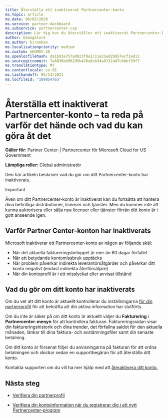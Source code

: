 ```yaml
---
title: Återställa ett inaktiverat Partnercenter-konto
ms.topic: article
ms.date: 06/03/2020
ms.service: partner-dashboard
ms.subservice: partnercenter-csp
description: Lär dig hur du återställer ett inaktiverat Partnercenter-konto, varför ett partnerkonto inaktiveras och hur du kan använda ditt konto under indragningen.
author: kbangalore
ms.author: kiranban
ms.localizationpriority: medium
ms.custom: SEOMAY.20
ms.openlocfilehash: da1b93e757ad923f8a1c11e21ed2b957ecf1ad11
ms.sourcegitcommit: 7a6836bd962d5b426a8cb34a9132a87cbbbf39f7
ms.translationtype: MT
ms.contentlocale: sv-SE
ms.lasthandoff: 05/13/2021
ms.locfileid: "109854765"
---
```

# <a name="restore-a-suspended-partner-center-account---learn-why-it-happens-and-what-to-do-about-it"></a>Återställa ett inaktiverat Partnercenter-konto – ta reda på varför det hände och vad du kan göra åt det

**Gäller för**: Partner Center-| Partnercenter för Microsoft Cloud for US Government

**Lämpliga roller:** Global administratör

Den här artikeln beskriver vad du gör om ditt Partnercenter-konto har inaktiverats.

> [!IMPORTANT]  
> Även om ditt Partnercenter-konto är inaktiverat kan du fortsätta att hantera dina befintliga distributioner, licenser och tjänster. Men du kommer inte att kunna auktorisera eller sälja nya licenser eller tjänster förrän ditt konto är i gott anseende igen.

## <a name="why-partner-center-accounts-are-suspended"></a>Varför Partner Center-konton har inaktiverats

Microsoft inaktiverar ett Partnercenter-konto av någon av följande skäl:

- När det aktuella faktureringsbeloppet är mer än 60 dagar förfallet
- När ett betydande kontomissbruk upptäcks
- När problem påverkar indirekta leverantörsåtgärder och påverkar ditt konto negativt (endast indirekta återförsäljare)
- När din kontoprofil är i ett misslyckat eller avvisat tillstånd

## <a name="what-to-do-if-your-account-is-suspended"></a>Vad du gör om ditt konto har inaktiverats

Om du vet att ditt konto är aktuellt kontrollerar du inställningarna [för din partnerprofil](https://partner.microsoft.com/pcv/accountsettings/partnerprofile) för att bekräfta att din aktiva information har slutförts. 

Om du inte är säker på om ditt konto är aktuellt väljer du **Fakturering** i **Partnercenter-menyn** för att kontrollera fakturan. Faktureringssidan visar din faktureringshistorik och dina trender, det förfallna saldot för den aktuella månaden, länkar till dina faktura- och avstämningsfiler samt din senaste betalning.

Om ditt konto är försenat följer du anvisningarna på fakturan för att ordna betalningen och skickar sedan en supportbegäran för att återställa ditt konto. 

Kontakta supporten om du vill ha mer hjälp med att [återaktivera ditt konto.](https://partner.microsoft.com/dashboard/support/csp/servicerequests/create)

## <a name="next-steps"></a>Nästa steg

- [Verifiera din partnerprofil](update-your-partner-profile.md)

- [Verifiera din kontoinformation när du registrerar dig i ett nytt Partnercenter-program](verification-responses.md)

